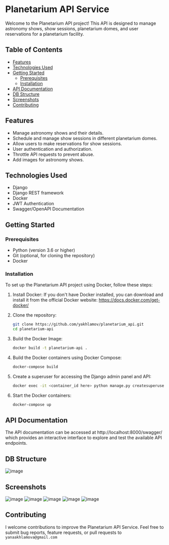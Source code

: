 # Planetarium API Service

Welcome to the Planetarium API project! This API is designed to manage astronomy shows, show sessions, planetarium domes, and user reservations for a planetarium facility.

## Table of Contents

- [Features](#features)
- [Technologies Used](#technologies-used)
- [Getting Started](#getting-started)
  - [Prerequisites](#prerequisites)
  - [Installation](#installation)
- [API Documentation](#api-documentation)
- [DB Structure](#db-structure)
- [Screenshots](#screenshots)
- [Contributing](#contributing)

## Features

- Manage astronomy shows and their details.
- Schedule and manage show sessions in different planetarium domes.
- Allow users to make reservations for show sessions.
- User authentication and authorization.
- Throttle API requests to prevent abuse.
- Add images for astronomy shows.

## Technologies Used
* Django
* Django REST framework
* Docker
* JWT Authentication
* Swagger/OpenAPI Documentation


## Getting Started

### Prerequisites
* Python (version 3.6 or higher)
* Git (optional, for cloning the repository)
* Docker

### Installation
To set up the Planetarium API project using Docker, follow these steps:
1. Install Docker:
If you don't have Docker installed, you can download and install it from the official Docker website: https://docs.docker.com/get-docker/

2. Clone the repository:

   ```bash
   git clone https://github.com/yakhlamov/planetarium_api.git
   cd planetarium-api
   ```

3. Build the Docker Image:
    ```bash
   docker build -t planetarium-api .
    ```
 
4. Build the Docker containers using Docker Compose:
    ```bash
    docker-compose build
    ```

5. Create a superuser for accessing the Django admin panel and API:
    ```bash 
    docker exec -it <container_id here> python manage.py createsuperuser`
    ```    
   
6. Start the Docker containers:
    ``` bash 
    docker-compose up
   ```

## API Documentation
The API documentation can be accessed at http://localhost:8000/swagger/ which provides an interactive interface to explore and test the available API endpoints.

## DB Structure
![image](https://github.com/yakhlamova/planetarium_api/assets/132567947/e2742605-0429-4615-9638-84a8cb840139)

## Screenshots
![image](https://github.com/yakhlamova/planetarium_api/assets/132567947/81979b32-11ab-47a4-93cd-87f884e66f88)
![image](https://github.com/yakhlamova/planetarium_api/assets/132567947/f79e3e12-1807-430a-8574-e9f503d12b03)
![image](https://github.com/yakhlamova/planetarium_api/assets/132567947/47e60975-3488-46a2-9530-2a90c6318e90)
![image](https://github.com/yakhlamova/planetarium_api/assets/132567947/ede76a08-095c-4f20-b4f2-7b5fb8c3bbc3)
![image](https://github.com/yakhlamova/planetarium_api/assets/132567947/2f90cccc-ac28-415d-90b6-22f2b0cec278)


## Contributing
I welcome contributions to improve the Planetarium API Service. Feel free to submit bug reports, feature requests, or pull requests to `yanaakhlamova@gmail.com`
